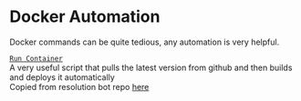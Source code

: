 # Docker Automation

Docker commands can be quite tedious, any automation is very helpful.  

[`Run Container`](./run_container)  
A very useful script that pulls the latest version from github and then builds and deploys it automatically  
Copied from resolution bot repo [here](https://github.com/TechWiz-3/newYearResolutionBot/blob/main/tools/run_container)  